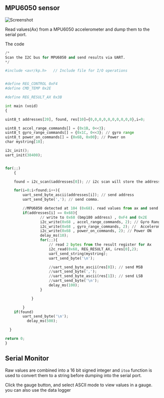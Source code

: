 ## MPU6050 sensor

![Screenshot](/images/ide/mpumonitor.png)

 Read values(Ax) from a MPU6050 accelerometer and dump them to the serial port.

The code

```python
/*
Scan the I2C bus for MPU6050 and send results via UART.
*/

#include <avr/kp.h>   // Include file for I/O operations


#define REG_CONTROL 0xF4
#define CMD_TEMP 0x2E

#define REG_RESULT_AX 0x3B

int main (void)
{

uint8_t addresses[20], found, res[10]={0,0,0,0,0,0,0,0,0,0},i=0;

uint8_t accel_range_commands[] = {0x1B, 0<<3};
uint8_t gyro_range_commands[] = {0x1C, 0<<3}; // gyro range
uint8_t power_on_commands[] = {0x6B, 0x00}; // Power on
char mystring[10];

i2c_init();
uart_init(38400);


for(;;)
    {

	found = i2c_scan(&addresses[0]); // i2c scan will store the addresses in `addresses`, and return total found sensors.

	for(i=0;i<found;i++){	
		uart_send_byte_ascii(addresses[i]); // send address
		uart_send_byte(','); // send comma.

		//MPU6050 detected at 104 (0x68). read values from ax and send over UART
		if(addresses[i] == 0x68){
				// write to 0x68 (bmp180 address) , 0xF4 and 0x2E
				i2c_write(0x68 , accel_range_commands, 2); // Gyro Range . 250
				i2c_write(0x68 , gyro_range_commands, 2); //  Accelerometer Range. 2
				i2c_write(0x68 , power_on_commands, 2); // Power ON
				delay_ms(10);
				for(;;){
					// read 2 bytes from the result register for Ax
					i2c_read(0x68, REG_RESULT_AX, &res[0],2);							itoa((res[0]<<8)|(res[1]), mystring, 10);  // Convert to decimal string
					uart_send_string(mystring);
					uart_send_byte('\n');

					//uart_send_byte_ascii(res[0]); // send MSB
					//uart_send_byte(',');
					//uart_send_byte_ascii(res[1]); // send LSB
					//uart_send_byte('\n');
					delay_ms(100);
				}

			}

		}
	if(found)
		uart_send_byte('\n');
          delay_ms(500);

  }

return 0;
}
```

## Serial Monitor

Raw values are combined into a 16 bit signed integer and `itoa` function is used to convert them
to a string before dumping into the serial port.

Click the gauge button, and select ASCII mode to view values in a gauge. you can also use the data logger 